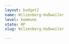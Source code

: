 ```yaml
---
layout: budget2
name: Wilzenberg-Hußweiler
level: kommune
state: RP
slug: Wilzenberg-Hußweiler

---
```



